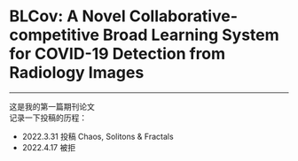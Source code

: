 # BLCov: A Novel Collaborative-competitive Broad Learning System for COVID-19 Detection from Radiology Images
***
这是我的第一篇期刊论文  
记录一下投稿的历程：

- 2022.3.31 投稿 Chaos, Solitons & Fractals  
- 2022.4.17 被拒